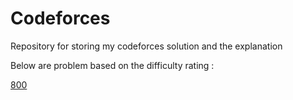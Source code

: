 # Codeforces
Repository for storing my codeforces solution and the explanation

Below are problem based on the difficulty rating :

[800](https://github.com/haikalrfli11/Codeforces/tree/cf3c5ec8eb1a22bfabbd2607a001aa154cab93a3/800)






